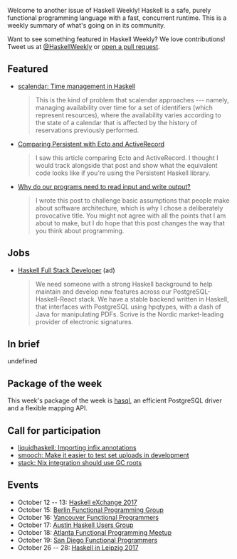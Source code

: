 <!-- 2017-10-12 -->

Welcome to another issue of Haskell Weekly!
Haskell is a safe, purely functional programming language with a fast, concurrent runtime.
This is a weekly summary of what's going on in its community.

Want to see something featured in Haskell Weekly?
We love contributions!
Tweet us at [@HaskellWeekly](https://twitter.com/haskellweekly) or [open a pull request](https://github.com/haskellweekly/haskellweekly.github.io).

## Featured

-   [scalendar: Time management in Haskell](https://www.stackbuilders.com/news/scalendar-time-management-in-haskell)

    > This is the kind of problem that scalendar approaches --- namely, managing availability over time for a set of identifiers (which represent resources), where the availability varies according to the state of a calendar that is affected by the history of reservations previously performed.

-   [Comparing Persistent with Ecto and ActiveRecord](http://bitemyapp.com/posts/2017-10-06-persistent-ecto-activerecord.html)

    > I saw this article comparing Ecto and ActiveRecord. I thought I would track alongside that post and show what the equivalent code looks like if you're using the Persistent Haskell library.

-   [Why do our programs need to read input and write output?](http://www.haskellforall.com/2017/10/why-do-our-programs-need-to-read-input.html)

    > I wrote this post to challenge basic assumptions that people make about software architecture, which is why I chose a deliberately provocative title. You might not agree with all the points that I am about to make, but I do hope that this post changes the way that you think about programming.

## Jobs

-   [Haskell Full Stack Developer](https://stackoverflow.com/jobs/156727/haskell-full-stack-developer-scrive) (ad)

    > We need someone with a strong Haskell background to help maintain and develop new features across our PostgreSQL-Haskell-React stack. We have a stable backend written in Haskell, that interfaces with PostgreSQL using hpqtypes, with a dash of Java for manipulating PDFs. Scrive is the Nordic market-leading provider of electronic signatures.

## In brief

undefined

## Package of the week

This week's package of the week is [hasql](https://www.stackage.org/lts-9.6/package/hasql-0.19.18.2),
an efficient PostgreSQL driver and a flexible mapping API.

## Call for participation

-   [liquidhaskell: Importing infix annotations](https://github.com/ucsd-progsys/liquidhaskell/issues/1123)
-   [smooch: Make it easier to test set uploads in development](https://github.com/emhoracek/smooch/issues/43)
-   [stack: Nix integration should use GC roots](https://github.com/commercialhaskell/stack/issues/3479)

## Events

-   October 12 -- 13: [Haskell eXchange 2017](https://www.meetup.com/skillsmatter/events/241083527/)
-   October 15: [Berlin Functional Programming Group](https://www.meetup.com/Berlin-Functional-Programming-Group/events/244033083/)
-   October 16: [Vancouver Functional Programmers](https://www.meetup.com/Vancouver-Functional-Programmers/events/243510247/)
-   October 17: [Austin Haskell Users Group](https://www.meetup.com/ATX-Haskell/events/243783455/)
-   October 18: [Atlanta Functional Programming Meetup](https://www.meetup.com/Atlanta-Functional-Programming-Meetup/events/244126614/)
-   October 19: [San Diego Functional Programmers](https://www.meetup.com/San-Diego-Functional-Programmers/events/243077781/)
-   October 26 -- 28: [Haskell in Leipzig 2017](https://hal2017.softbase.org)
